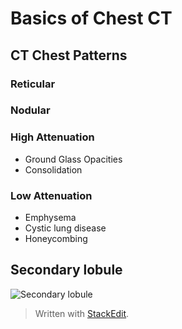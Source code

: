 # Basics of Chest CT

## CT Chest Patterns
### Reticular

### Nodular

### High Attenuation
- Ground Glass Opacities
- Consolidation

### Low Attenuation
- Emphysema
- Cystic lung disease
- Honeycombing

## Secondary lobule

![Secondary lobule](https://images.radiopaedia.org/images/335613/683689b399c8f6da29db25206ffb12_jumbo.jpeg)
> Written with [StackEdit](https://stackedit.io/).
<!--stackedit_data:
eyJoaXN0b3J5IjpbLTEwNzM4MTMxMzcsNDQzODY5NTI1XX0=
-->